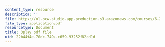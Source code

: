 ```yaml
---
content_type: resource
description: ''
file: https://ol-ocw-studio-app-production.s3.amazonaws.com/courses/6-262-discrete-stochastic-processes-spring-2011/22b4494e70dc749ac65993252f82cd1d_8KQR4NAl3Iw.pdf
file_type: application/pdf
resourcetype: Document
title: 3play pdf file
uid: 22b4494e-70dc-749a-c659-93252f82cd1d
---
```

